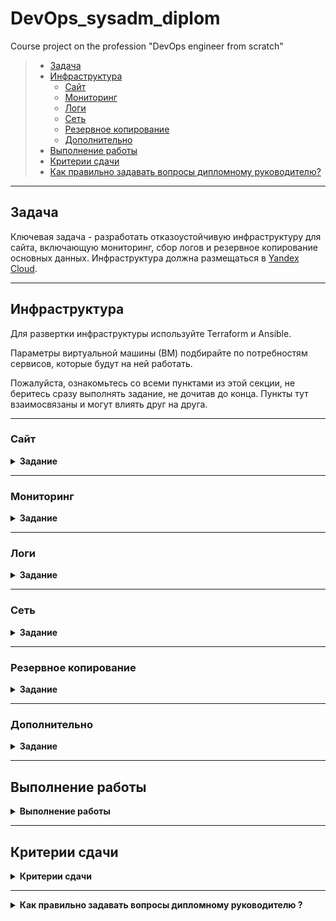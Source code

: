 # DevOps_sysadm_diplom
Course project on the profession "DevOps engineer from scratch"

>* [Задача](#Задача)
>* [Инфраструктура](#Инфраструктура)
>    * [Сайт](#Сайт)
>    * [Мониторинг](#Мониторинг)
>    * [Логи](#Логи)
>    * [Сеть](#Сеть)
>    * [Резервное копирование](#Резервное-копирование)
>    * [Дополнительно](#Дополнительно)
>* [Выполнение работы](#Выполнение-работы)
>* [Критерии сдачи](#Критерии-сдачи)
>* [Как правильно задавать вопросы дипломному руководителю?](#Как-правильно-задавать-вопросы-дипломному-руководителю?)

---
## Задача
Ключевая задача - разработать отказоустойчивую инфраструктуру для сайта, включающую мониторинг, сбор логов и резервное копирование основных данных. Инфраструктура должна размещаться в [Yandex Cloud](https://cloud.yandex.com/).

---
## Инфраструктура
Для развертки инфраструктуры используйте Terraform и Ansible.

Параметры виртуальной машины (ВМ) подбирайте по потребностям сервисов, которые будут на ней работать.

Пожалуйста, ознакомьтесь со всеми пунктами из этой секции, не беритесь сразу выполнять задание, не дочитав до конца. Пункты тут взаимосвязаны и могут влиять друг на друга.

---
### Сайт

<details><summary><b>Задание</b></summary>

>Создайте две ВМ в разных зонах, установите на них сервер nginx, если его там нет. ОС и содержимое ВМ должно быть идентичным, это будут наши web-сервера.
>
>Используйте набор статичных файлов для сайта. Можно переиспользовать сайт из домашнего задания.
>
>Создайте [Target Group](https://cloud.yandex.com/docs/application-load-balancer/concepts/target-group), включите в нее две созданных ВМ.
>
>Создайте [Backend Group](https://cloud.yandex.com/docs/application-load-balancer/concepts/backend-group), настройте backends на target group ранее созданную. Настройте healthcheck на корень (/) и порт 80, протокол HTTP
>
>Создайте [HTTP router](https://cloud.yandex.com/docs/application-load-balancer/concepts/http-router). Путь укажите - /, backend group - созданную ранее.
>
>Создайте [Application load balancer](https://cloud.yandex.com/en/docs/application-load-balancer/) для распределения трафика на web-сервера, созданные ранее. Укажите HTTP router созданный ранее, задайте listener тип auto, порт 80.
>
>Протестируйте сайт
>`curl -v <публичный IP балансера>:80`

</details>

---
### Мониторинг

<details><summary><b>Задание</b></summary>
>
>Создайте ВМ, разверните на ней Prometheus. На каждую ВМ из web серверов установите Node Exporter и [Nginx Log Exporter](https://github.com/martin-helmich/prometheus-nginxlog-exporter). Настройте Prometheus на сбор метрик с этих exporter.
>
>Создайте ВМ, установите туда Grafana. Настройте ее на взаимодейтсвие с ранее развернутым Prometheus. Настройте дешборды с отображением метрик, минимальный набор - Utilization, Saturation, Errors для CPU, RAM, диски, сеть, http_response_count_total, http_response_size_bytes. Добавьте необходимые [tresholds](https:/>
>
</details>

---
### Логи

<details><summary><b>Задание</b></summary>
>
>Cоздайте ВМ, разверните на ней Elasticsearch. Установите filebeat в ВМ к web-серверам, настройте на отправку access.log, error.log nginx в Elasticsearch.
>
>Создайте ВМ, разверните на ней Kibana, сконфигурируйте соединение с Elasticsearch.
>
</details>

---
### Сеть

<details><summary><b>Задание</b></summary>
>
>Разверните один VPC. Сервера web, Prometheus, Elasticsearch поместите в приватные подсети. Сервера Grafana, Kibana, application load balancer определите в публичную подсеть.
>
>Настройте [Security Groups](https://cloud.yandex.com/docs/vpc/concepts/security-groups) соответствующих сервисов на входящий трафик только к нужным портам.
>
>Настройте ВМ с публичным адресом, в которой будет открыт только один порт - ssh. Настройте все security groups на разрешение входящего ssh из этой security group. Эта вм будет реализовывать концепцию bastion host. Потом можно будет подключаться по ssh ко всем хостам через этот хост.
>
</details>

---
### Резервное копирование

<details><summary><b>Задание</b></summary>
>
>Создайте snapshot дисков всех ВМ. Ограничьте время жизни snaphot в неделю. Сами snaphot настройте на ежедневное копирование.
>
</details>

---
### Дополнительно

<details><summary><b>Задание</b></summary>
>
>Не входит в минимальные требования.
>- Для Prometheus можно реализовать альтернативный способ хранения данных - в базе данных PpostgreSQL. Используйте [Yandex Managed Service for PostgreSQL](https://cloud.yandex.com/en-ru/services/managed-postgresql). Разверните кластер из двух нод с автоматическим failover. Воспользуйтесь адаптером с https://github.>
>- Вместо конкретных ВМ, которые входят в target group можно создать [Instance Group](https://cloud.yandex.com/en/docs/compute/concepts/instance-groups/), для которой настройте следующие правила автоматического горизонтального масштабирования: минимальное количество ВМ на зону - 1, максимальный размер группы - 3.
>- Можно добавить в Grafana оповещения с помощью Grafana alerts. Как вариант, можно также установить Alertmanager в ВМ к Prometheus, настроить оповещения через него.
>- В Elasticsearch добавьте мониторинг логов самого себя, Kibana, Prometheus, Grafana через filebeat. Можно использовать logstash тоже.
>- Воспользуйтесь Yandex Certificate Manager, выпустите сертификат для сайта, если есть доменное имя. Перенастройте работу балансера на HTTPS, при этом нацелен он будет на HTTP web серверов.
>
</details>

---
## Выполнение работы

<details><summary><b>Выполнение работы</b></summary>
>
>На этом этапе вы непосредственно выполняете работу. При этом вы можете консультироваться с руководителем по поводу вопросов, требующих уточнения.
>
>⚠ В случае недоступности ресурсов Elastic для скачивания рекомендуется разворачивать сервисы с помощью docker контейнеров, основанных на официальных образах.
>
>**Важно**: Еще можно задавать вопросы по поводу того, как реализовать ту или иную функциональность. И руководитель же определяет, правильно вы её реализовали или нет. Любые вопросы, которые не освещены в данном документе, стоит уточнять у руководителя. Если его требования/указания расходятся с указанными в данном >
>
</details>

---
## Критерии сдачи

<details><summary><b>Критерии сдачи</b></summary>
>
>- Инфраструктура отвечает минимальным требованиям, описанным в [Задаче](#Задача).
>- Предоставлен доступ ко всем ресурсам, у которых предполагается веб-страница - сайт, Kibana, Grafanа.
>- Для ресурсов, к которым предоставить доступ проблематично, предоставлен скриншоты, команды, stdout, stderr, подтверждающий работу ресурса.
>- Работа выполнена в [Google Docs](https://docs.google.com/), разрешен доступ по ссылке.
>- Работа оформлена так, чтобы были понятны ваши решения и компромиссы.
>- Если использованы дополнительные репозитории, то доступ к ним открыт (публичный репозиторий)
>
</details>

---
<details><summary><b>Как правильно задавать вопросы дипломному руководителю ?</b></summary>

## Как правильно задавать вопросы дипломному руководителю?

>Что поможет решить большинство частых проблем:
>
>1. Попробовать найти ответ сначала самостоятельно в интернете или в материалах курса и только после этого спрашивать у дипломного руководителя. Скилл поиска ответов пригодится вам в профессиональной деятельности.
>2. Если вопросов больше одного, то присылайте их в виде нумерованного списка. Так дипломному руководителю будет проще отвечать на каждый из них.
>3. При необходимости прикрепите к вопросу скриншоты и стрелочкой покажите, где не получается. Программу для этого можно скачать здесь https://app.prntscr.com/ru/
>
>Что может стать источником проблем:
>
>1. Вопросы вида «Ничего не работает. Не запускается. Всё сломалось». Дипломный руководитель не сможет ответить на такой вопрос без дополнительных уточнений. Цените своё время и время других.
>2. Откладывание выполнения курсового проекта на последний момент.
>3. Ожидание моментального ответа на свой вопрос. Дипломные руководители - работающие инженеры, которые занимаются, кроме преподавания, своими проектами. Их время ограничено, поэтому постарайтесь задавать правильные вопросы, чтобы получать быстрые ответы :)
>
</details>
